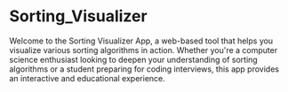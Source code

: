# Sorting_Visualizer
Welcome to the Sorting Visualizer App, a web-based tool that helps you visualize various sorting algorithms in action. Whether you're a computer science enthusiast looking to deepen your understanding of sorting algorithms or a student preparing for coding interviews, this app provides an interactive and educational experience.
